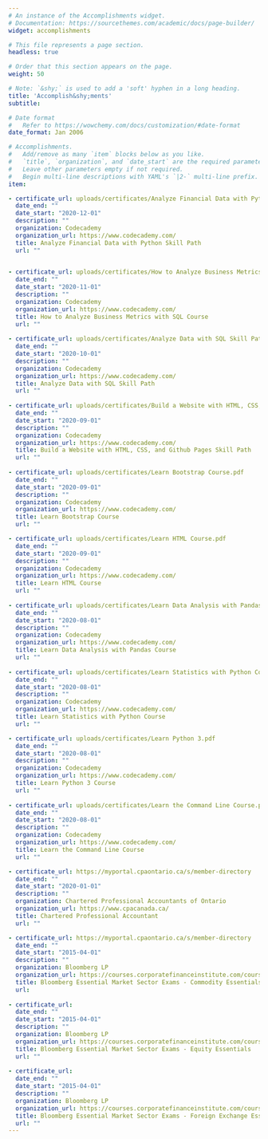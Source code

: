 ```yaml
---
# An instance of the Accomplishments widget.
# Documentation: https://sourcethemes.com/academic/docs/page-builder/
widget: accomplishments

# This file represents a page section.
headless: true

# Order that this section appears on the page.
weight: 50

# Note: `&shy;` is used to add a 'soft' hyphen in a long heading.
title: 'Accomplish&shy;ments'
subtitle:

# Date format
#   Refer to https://wowchemy.com/docs/customization/#date-format
date_format: Jan 2006

# Accomplishments.
#   Add/remove as many `item` blocks below as you like.
#   `title`, `organization`, and `date_start` are the required parameters.
#   Leave other parameters empty if not required.
#   Begin multi-line descriptions with YAML's `|2-` multi-line prefix.
item:

- certificate_url: uploads/certificates/Analyze Financial Data with Python.pdf
  date_end: ""
  date_start: "2020-12-01"
  description: ""
  organization: Codecademy
  organization_url: https://www.codecademy.com/
  title: Analyze Financial Data with Python Skill Path
  url: ""
  

- certificate_url: uploads/certificates/How to Analyze Business Metrics with SQL Course.pdf
  date_end: ""
  date_start: "2020-11-01"
  description: ""
  organization: Codecademy
  organization_url: https://www.codecademy.com/
  title: How to Analyze Business Metrics with SQL Course
  url: ""
  
- certificate_url: uploads/certificates/Analyze Data with SQL Skill Path.pdf
  date_end: ""
  date_start: "2020-10-01"
  description: ""
  organization: Codecademy
  organization_url: https://www.codecademy.com/
  title: Analyze Data with SQL Skill Path
  url: ""
 
- certificate_url: uploads/certificates/Build a Website with HTML, CSS, and Github.pdf
  date_end: ""
  date_start: "2020-09-01"
  description: ""
  organization: Codecademy
  organization_url: https://www.codecademy.com/
  title: Build a Website with HTML, CSS, and Github Pages Skill Path
  url: ""
  
- certificate_url: uploads/certificates/Learn Bootstrap Course.pdf
  date_end: ""
  date_start: "2020-09-01"
  description: ""
  organization: Codecademy
  organization_url: https://www.codecademy.com/
  title: Learn Bootstrap Course
  url: ""

- certificate_url: uploads/certificates/Learn HTML Course.pdf
  date_end: ""
  date_start: "2020-09-01"
  description: ""
  organization: Codecademy
  organization_url: https://www.codecademy.com/
  title: Learn HTML Course
  url: ""
  
- certificate_url: uploads/certificates/Learn Data Analysis with Pandas Course.pdf 
  date_end: ""
  date_start: "2020-08-01"
  description: ""
  organization: Codecademy
  organization_url: https://www.codecademy.com/
  title: Learn Data Analysis with Pandas Course
  url: ""
  
- certificate_url: uploads/certificates/Learn Statistics with Python Course.pdf 
  date_end: ""
  date_start: "2020-08-01"
  description: ""
  organization: Codecademy
  organization_url: https://www.codecademy.com/
  title: Learn Statistics with Python Course
  url: ""

- certificate_url: uploads/certificates/Learn Python 3.pdf 
  date_end: ""
  date_start: "2020-08-01"
  description: ""
  organization: Codecademy
  organization_url: https://www.codecademy.com/
  title: Learn Python 3 Course
  url: ""
  
- certificate_url: uploads/certificates/Learn the Command Line Course.pdf 
  date_end: ""
  date_start: "2020-08-01"
  description: ""
  organization: Codecademy
  organization_url: https://www.codecademy.com/
  title: Learn the Command Line Course
  url: ""

- certificate_url: https://myportal.cpaontario.ca/s/member-directory
  date_end: ""
  date_start: "2020-01-01"
  description: ""
  organization: Chartered Professional Accountants of Ontario
  organization_url: https://www.cpacanada.ca/
  title: Chartered Professional Accountant
  url: ""

- certificate_url: https://myportal.cpaontario.ca/s/member-directory
  date_end: ""
  date_start: "2015-04-01"
  description: ""
  organization: Bloomberg LP
  organization_url: https://courses.corporatefinanceinstitute.com/courses/bloomberg-essentials
  title: Bloomberg Essential Market Sector Exams - Commodity Essentials
  url: 
  
- certificate_url: 
  date_end: ""
  date_start: "2015-04-01"
  description: ""
  organization: Bloomberg LP
  organization_url: https://courses.corporatefinanceinstitute.com/courses/bloomberg-essentials
  title: Bloomberg Essential Market Sector Exams - Equity Essentials
  url: ""
  
- certificate_url: 
  date_end: ""
  date_start: "2015-04-01"
  description: ""
  organization: Bloomberg LP
  organization_url: https://courses.corporatefinanceinstitute.com/courses/bloomberg-essentials
  title: Bloomberg Essential Market Sector Exams - Foreign Exchange Essentials
  url: ""
---
```

